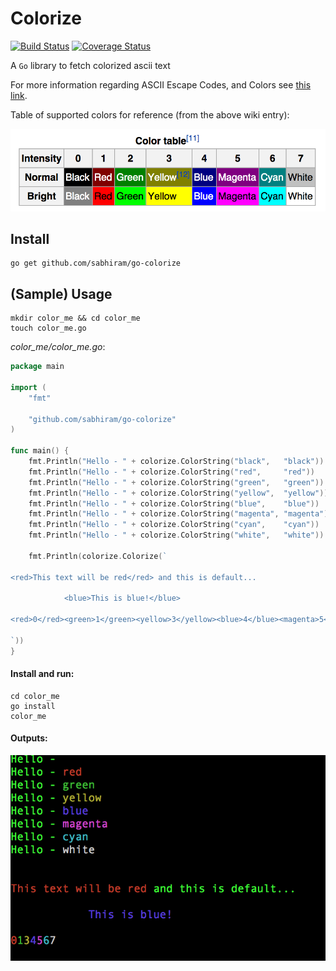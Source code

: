 # Colorize

[![Build Status](https://travis-ci.org/sabhiram/go-colorize.svg)](https://travis-ci.org/sabhiram/go-colorize) [![Coverage Status](https://coveralls.io/repos/sabhiram/go-colorize/badge.png?branch=master)](https://coveralls.io/r/sabhiram/go-colorize?branch=master)

A `Go` library to fetch colorized ascii text

For more information regarding ASCII Escape Codes, and Colors see [this link](http://en.wikipedia.org/wiki/ANSI_escape_code).

Table of supported colors for reference (from the above wiki entry):

![](https://raw.githubusercontent.com/sabhiram/public-images/master/colorize/ascii_color_table.png)

## Install

```shell
go get github.com/sabhiram/go-colorize
```

## (Sample) Usage

```shell
mkdir color_me && cd color_me
touch color_me.go
```

*color_me/color_me.go*:
```go
package main

import (
    "fmt"

    "github.com/sabhiram/go-colorize"
)

func main() {
    fmt.Println("Hello - " + colorize.ColorString("black",   "black"))
    fmt.Println("Hello - " + colorize.ColorString("red",     "red"))
    fmt.Println("Hello - " + colorize.ColorString("green",   "green"))
    fmt.Println("Hello - " + colorize.ColorString("yellow",  "yellow"))
    fmt.Println("Hello - " + colorize.ColorString("blue",    "blue"))
    fmt.Println("Hello - " + colorize.ColorString("magenta", "magenta"))
    fmt.Println("Hello - " + colorize.ColorString("cyan",    "cyan"))
    fmt.Println("Hello - " + colorize.ColorString("white",   "white"))

    fmt.Println(colorize.Colorize(`

<red>This text will be red</red> and this is default...

            <blue>This is blue!</blue>

<red>0</red><green>1</green><yellow>3</yellow><blue>4</blue><magenta>5</magenta><cyan>6</cyan><white>7</white>

`))
}
```

#### Install and run:

```shell
cd color_me
go install
color_me
```

#### Outputs:

![](https://raw.githubusercontent.com/sabhiram/public-images/master/colorize/colorize_sample.png)
